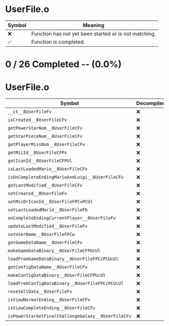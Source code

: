 # UserFile.o
| Symbol | Meaning 
| ------------- | ------------- 
| :x: | Function has not yet been started or is not matching. 
| :white_check_mark: | Function is completed. 


# 0 / 26 Completed -- (0.0%)
# UserFile.o
| Symbol | Decompiled? |
| ------------- | ------------- |
| `__ct__8UserFileFv` | :x: |
| `isCreated__8UserFileCFv` | :x: |
| `getPowerStarNum__8UserFileCFv` | :x: |
| `getStarPieceNum__8UserFileCFv` | :x: |
| `getPlayerMissNum__8UserFileCFv` | :x: |
| `getMiiId__8UserFileCFPv` | :x: |
| `getIconId__8UserFileCFPUl` | :x: |
| `isLastLoadedMario__8UserFileCFv` | :x: |
| `isOnCompleteEndingMarioAndLuigi__8UserFileCFv` | :x: |
| `getLastModified__8UserFileCFv` | :x: |
| `setCreated__8UserFileFv` | :x: |
| `setMiiOrIconId__8UserFileFPCvPCUl` | :x: |
| `setLastLoadedMario__8UserFileFb` | :x: |
| `onCompleteEndingCurrentPlayer__8UserFileFv` | :x: |
| `updateLastModified__8UserFileFv` | :x: |
| `setUserName__8UserFileFPCw` | :x: |
| `getGameDataName__8UserFileCFv` | :x: |
| `makeGameDataBinary__8UserFileCFPUcUl` | :x: |
| `loadFromGameDataBinary__8UserFileFPCcPCUcUl` | :x: |
| `getConfigDataName__8UserFileCFv` | :x: |
| `makeConfigDataBinary__8UserFileCFPUcUl` | :x: |
| `loadFromConfigDataBinary__8UserFileFPCcPCUcUl` | :x: |
| `resetAllData__8UserFileFv` | :x: |
| `isViewNormalEnding__8UserFileCFv` | :x: |
| `isViewCompleteEnding__8UserFileCFv` | :x: |
| `isPowerStarGetFinalChallengeGalaxy__8UserFileCFv` | :x: |
